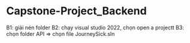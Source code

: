 # Capstone-Project_Backend

B1: giải nén folder
B2: chạy visual studio 2022, chọn open a projectt
B3: chọn folder API => chọn file JourneySick.sln

